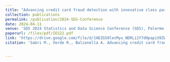 ```yaml
---
title: "Advancing credit card fraud detection with innovative class partitioning and feature selection technique"
collection: publications
permalink: /publication/2024-SDS-Conference
date: 2024-04-11
venue: 'SDS 2024 Statistics and Data Science Conference (SDS), Palermo, Italy'
paperurl: /files/pdf/IES22.pdf
link: 'https://drive.google.com/file/d/1HEZG50lecMyx_NDRLi2Y7d0papiX9ZWO/view'
citation: 'Sabri M., Verde R., Balzanella A. Advancing credit card fraud detection with innovative class partitioning and feature selection technique;              <i>SDS 2024 Statistics for Data Science and Artificial Intelligence</i>. Page: 618-623.'


---
```

